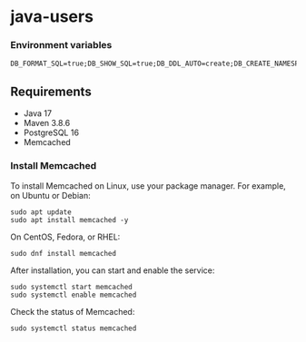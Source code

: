 # java-users

### Environment variables

```shell
DB_FORMAT_SQL=true;DB_SHOW_SQL=true;DB_DDL_AUTO=create;DB_CREATE_NAMESPACES=true;JWT_SECRET=V6xBhEri2PHaO6g8nrTLHIZ3bu3kvu8tAjcSRVfHzrDpQsEO44QJSOgjS169sNDf;DB_INIT_MODE=always;H2_CONSOLE_ENABLED=true
```

## Requirements
- Java 17
- Maven 3.8.6
- PostgreSQL 16
- Memcached 

### Install Memcached
To install Memcached on Linux, use your package manager. For example, on Ubuntu or Debian:

```shell
sudo apt update
sudo apt install memcached -y
```

On CentOS, Fedora, or RHEL:
```shell
sudo dnf install memcached
```

After installation, you can start and enable the service:
```shell
sudo systemctl start memcached
sudo systemctl enable memcached
```

Check the status of Memcached:
```shell
sudo systemctl status memcached
```